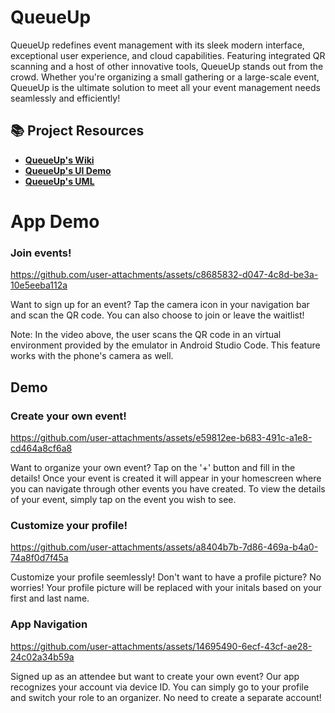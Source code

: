 # QueueUp

QueueUp redefines event management with its sleek modern interface, exceptional user experience, and cloud capabilities. Featuring integrated QR scanning and a host of other innovative tools, QueueUp stands out from the crowd. Whether you're organizing a small gathering or a large-scale event, QueueUp is the ultimate solution to meet all your event management needs seamlessly and efficiently!

## 📚 Project Resources

- **[QueueUp's Wiki](https://github.com/CMPUT301F24jobber/QueueUp/wiki)**
- **[QueueUp's UI Demo](https://github.com/CMPUT301F24jobber/QueueUp/wiki/User-Interface-Mockup-and-Storyboard)**
- **[QueueUp's UML](https://github.com/CMPUT301F24jobber/QueueUp/wiki/UML-Diagram)**

# App Demo
### Join events!
https://github.com/user-attachments/assets/c8685832-d047-4c8d-be3a-10e5eeba112a

Want to sign up for an event? Tap the camera icon in your navigation bar and scan the QR code. You can also choose to join or leave the waitlist!

Note: In the video above, the user scans the QR code in an virtual environment provided by the emulator in Android Studio Code. This feature works with the phone's camera as well.

## Demo
### Create your own event!
https://github.com/user-attachments/assets/e59812ee-b683-491c-a1e8-cd464a8cf6a8

Want to organize your own event? Tap on the '+' button and fill in the details! Once your event is created it will appear in your homescreen where you can navigate through other events you have created. To view the details of your event, simply tap on the event you wish to see.

### Customize your profile!
https://github.com/user-attachments/assets/a8404b7b-7d86-469a-b4a0-74a8f0d7f45a

Customize your profile seemlessly! Don't want to have a profile picture? No worries! Your profile picture will be replaced with your initals based on your first and last name.

### App Navigation
https://github.com/user-attachments/assets/14695490-6ecf-43cf-ae28-24c02a34b59a

Signed up as an attendee but want to create your own event? Our app recognizes your account via device ID. You can simply go to your profile and switch your role to an organizer. No need to create a separate account!
